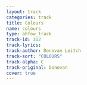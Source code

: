 ```yaml
---
layout: track
categories: track
title: Colours
name: colours
type: ahfow_track
track-id: 312
track-lyrics: 
track-author: Donovan Leitch
track-sort: "COLOURS"
track-alpha: C
track-original: Donovan
cover: true
---
```


